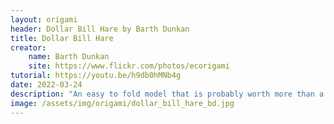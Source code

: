 ```yaml
---
layout: origami
header: Dollar Bill Hare by Barth Dunkan
title: Dollar Bill Hare
creator:
    name: Barth Dunkan
    site: https://www.flickr.com/photos/ecorigami
tutorial: https://youtu.be/h9db0hMNb4g
date: 2022-03-24
description: "An easy to fold model that is probably worth more than a dollar."
image: /assets/img/origami/dollar_bill_hare_bd.jpg
---
```

